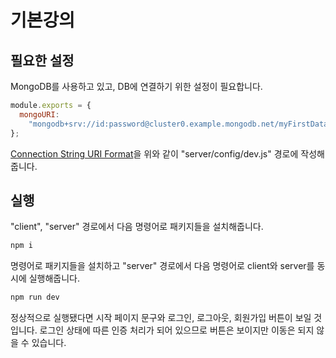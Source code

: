 # 기본강의

## 필요한 설정

MongoDB를 사용하고 있고, DB에 연결하기 위한 설정이 필요합니다.

```js
module.exports = {
  mongoURI:
    "mongodb+srv://id:password@cluster0.example.mongodb.net/myFirstDatabase?retryWrites=true&w=majority",
};
```

[Connection String URI Format](https://www.mongodb.com/docs/manual/reference/connection-string/)을 위와 같이 "server/config/dev.js" 경로에 작성해줍니다.

## 실행

"client", "server" 경로에서 다음 명령어로 패키지들을 설치해줍니다.

```js
npm i
```

명령어로 패키지들을 설치하고 "server" 경로에서 다음 명령어로 client와 server를 동시에 실행해줍니다.

```js
npm run dev
```

정상적으로 실행됐다면 시작 페이지 문구와 로그인, 로그아웃, 회원가입 버튼이 보일 것입니다.
로그인 상태에 따른 인증 처리가 되어 있으므로 버튼은 보이지만 이동은 되지 않을 수 있습니다.
